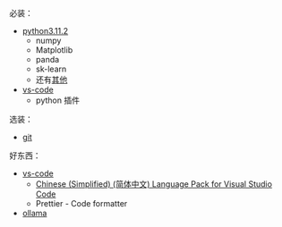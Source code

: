 必装：

- [python3.11.2](https://python.org)
    - numpy
    - Matplotlib
    - panda
    - sk-learn
    - 还有[其他](/requ)
- [vs-code](https://code.visualstudio.com/)
    - python 插件

选装：
- [git](https://www.git.com)

好东西：

- [vs-code](https://code.visualstudio.com/)
    - [Chinese (Simplified) (简体中文) Language Pack for Visual Studio Code](https://marketplace.visualstudio.com/items?itemName=MS-CEINTL.vscode-language-pack-zh-hans)
    - Prettier - Code formatter
- [ollama](https://www.ollama.com)